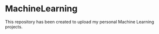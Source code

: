 # MachineLearning
This repository has been created to upload my personal Machine Learning projects. 
